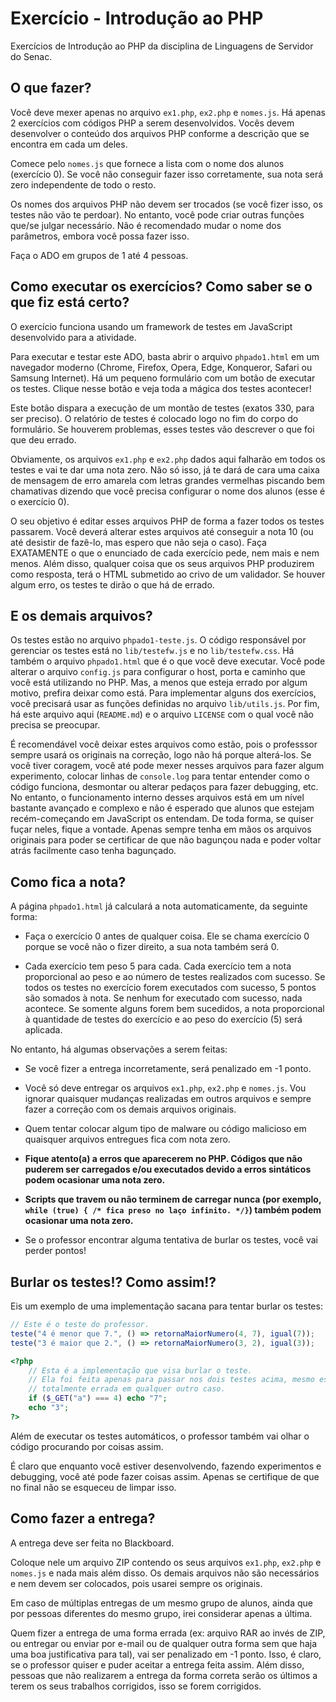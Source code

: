 # Exercício - Introdução ao PHP

Exercícios de Introdução ao PHP da disciplina de Linguagens de Servidor do Senac.

## O que fazer?

Você deve mexer apenas no arquivo `ex1.php`, `ex2.php` e `nomes.js`.
Há apenas 2 exercícios com códigos PHP a serem desenvolvidos.
Vocês devem desenvolver o conteúdo dos arquivos PHP conforme a descrição que se encontra em cada um deles.

Comece pelo `nomes.js` que fornece a lista com o nome dos alunos (exercício 0). Se você não conseguir fazer isso corretamente, sua nota será zero independente de todo o resto.

Os nomes dos arquivos PHP não devem ser trocados (se você fizer isso, os testes não vão te perdoar).
No entanto, você pode criar outras funções que/se julgar necessário.
Não é recomendado mudar o nome dos parâmetros, embora você possa fazer isso.

Faça o ADO em grupos de 1 até 4 pessoas.

## Como executar os exercícios? Como saber se o que fiz está certo?

O exercício funciona usando um framework de testes em JavaScript desenvolvido para a atividade.

Para executar e testar este ADO, basta abrir o arquivo `phpado1.html` em um navegador moderno (Chrome, Firefox, Opera, Edge, Konqueror, Safari ou Samsung Internet).
Há um pequeno formulário com um botão de executar os testes.
Clique nesse botão e veja toda a mágica dos testes acontecer!

Este botão dispara a execução de um montão de testes (exatos 330, para ser preciso).
O relatório de testes é colocado logo no fim do corpo do formulário.
Se houverem problemas, esses testes vão descrever o que foi que deu errado.

Obviamente, os arquivos `ex1.php` e `ex2.php` dados aqui falharão em todos os testes e vai te dar uma nota zero.
Não só isso, já te dará de cara uma caixa de mensagem de erro amarela com letras grandes vermelhas piscando bem chamativas dizendo que você precisa configurar o nome dos alunos (esse é o exercício 0).

O seu objetivo é editar esses arquivos PHP de forma a fazer todos os testes passarem.
Você deverá alterar estes arquivos até conseguir a nota 10 (ou até desistir de fazê-lo, mas espero que não seja o caso).
Faça EXATAMENTE o que o enunciado de cada exercício pede, nem mais e nem menos.
Além disso, qualquer coisa que os seus arquivos PHP produzirem como resposta, terá o HTML submetido ao crivo de um validador.
Se houver algum erro, os testes te dirão o que há de errado.

## E os demais arquivos?

Os testes estão no arquivo `phpado1-teste.js`.
O código responsável por gerenciar os testes está no `lib/testefw.js` e no `lib/testefw.css`.
Há também o arquivo `phpado1.html` que é o que você deve executar.
Você pode alterar o arquivo `config.js` para configurar o host, porta e caminho que você está utilizando no PHP. Mas, a menos que esteja errado por algum motivo, prefira deixar como está.
Para implementar alguns dos exercícios, você precisará usar as funções definidas no arquivo `lib/utils.js`.
Por fim, há este arquivo aqui (`README.md`) e o arquivo `LICENSE` com o qual você não precisa se preocupar.

É recomendável você deixar estes arquivos como estão, pois o professsor sempre usará os originais na correção, logo não há porque alterá-los.
Se você tiver coragem, você até pode mexer nesses arquivos para fazer algum experimento, colocar linhas de `console.log` para tentar entender como o código funciona, desmontar ou alterar pedaços para fazer debugging, etc.
No entanto, o funcionamento interno desses arquivos está em um nível bastante avançado e complexo e não é esperado que alunos que estejam recém-começando em JavaScript os entendam.
De toda forma, se quiser fuçar neles, fique a vontade.
Apenas sempre tenha em mãos os arquivos originais para poder se certificar de que não bagunçou nada e poder voltar atrás facilmente caso tenha bagunçado.

## Como fica a nota?

A página `phpado1.html` já calculará a nota automaticamente, da seguinte forma:

- Faça o exercício 0 antes de qualquer coisa.
  Ele se chama exercício 0 porque se você não o fizer direito, a sua nota também será 0.

- Cada exercício tem peso 5 para cada.
  Cada exercício tem a nota proporcional ao peso e ao número de testes realizados com sucesso.
  Se todos os testes no exercício forem executados com sucesso, 5 pontos são somados à nota.
  Se nenhum for executado com sucesso, nada acontece.
  Se somente alguns forem bem sucedidos, a nota proporcional à quantidade de testes do exercício e ao peso do exercício (5) será aplicada.

No entanto, há algumas observações a serem feitas:

- Se você fizer a entrega incorretamente, será penalizado em -1 ponto.

- Você só deve entregar os arquivos `ex1.php`, `ex2.php` e `nomes.js`. Vou ignorar quaisquer mudanças realizadas em outros arquivos e sempre fazer a correção com os demais arquivos originais.

- Quem tentar colocar algum tipo de malware ou código malicioso em quaisquer arquivos entregues fica com nota zero.

- **Fique atento(a) a erros que aparecerem no PHP. Códigos que não puderem ser carregados e/ou executados devido a erros sintáticos podem ocasionar uma nota zero.**

- **Scripts que travem ou não terminem de carregar nunca (por exemplo, `while (true) { /* fica preso no laço infinito. */}`) também podem ocasionar uma nota zero.**

- Se o professor encontrar alguma tentativa de burlar os testes, você vai perder pontos!

## Burlar os testes!? Como assim!?

Eis um exemplo de uma implementação sacana para tentar burlar os testes:

```js
// Este é o teste do professor.
teste("4 é menor que 7.", () => retornaMaiorNumero(4, 7), igual(7));
teste("3 é maior que 2.", () => retornaMaiorNumero(3, 2), igual(3));
```

```php
<?php
    // Esta é a implementação que visa burlar o teste.
    // Ela foi feita apenas para passar nos dois testes acima, mesmo estando
    // totalmente errada em qualquer outro caso.
    if ($_GET("a") === 4) echo "7";
    echo "3";
?>
```

Além de executar os testes automáticos, o professor também vai olhar o código procurando por coisas assim.

É claro que enquanto você estiver desenvolvendo, fazendo experimentos e debugging, você até pode fazer coisas assim.
Apenas se certifique de que no final não se esqueceu de limpar isso.

## Como fazer a entrega?

A entrega deve ser feita no Blackboard.

Coloque nele um arquivo ZIP contendo os seus arquivos `ex1.php`, `ex2.php` e `nomes.js` e nada mais além disso.
Os demais arquivos não são necessários e nem devem ser colocados, pois usarei sempre os originais.

Em caso de múltiplas entregas de um mesmo grupo de alunos, ainda que por pessoas diferentes do mesmo grupo, irei considerar apenas a última.

Quem fizer a entrega de uma forma errada (ex: arquivo RAR ao invés de ZIP, ou entregar ou enviar por e-mail ou de qualquer outra forma sem que haja uma boa justificativa para tal), vai ser penalizado em -1 ponto.
Isso, é claro, se o professor quiser e puder aceitar a entrega feita assim.
Além disso, pessoas que não realizarem a entrega da forma correta serão os últimos a terem os seus trabalhos corrigidos, isso se forem corrigidos.
